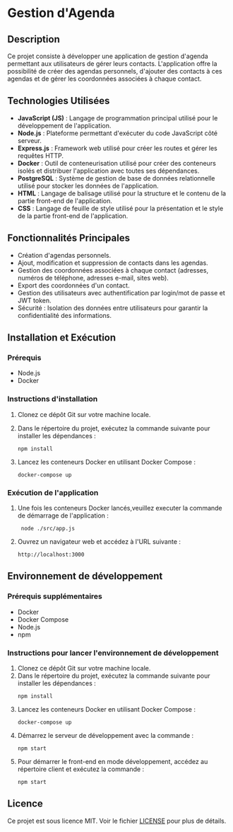 # Gestion d'Agenda

## Description
Ce projet consiste à développer une application de gestion d'agenda permettant aux utilisateurs de gérer leurs contacts. L'application offre la possibilité de créer des agendas personnels, d'ajouter des contacts à ces agendas et de gérer les coordonnées associées à chaque contact.

## Technologies Utilisées
- **JavaScript (JS)** : Langage de programmation principal utilisé pour le développement de l'application.
- **Node.js** : Plateforme permettant d'exécuter du code JavaScript côté serveur.
- **Express.js** : Framework web utilisé pour créer les routes et gérer les requêtes HTTP.
- **Docker** : Outil de conteneurisation utilisé pour créer des conteneurs isolés et distribuer l'application avec toutes ses dépendances.
- **PostgreSQL** : Système de gestion de base de données relationnelle utilisé pour stocker les données de l'application.
- **HTML** : Langage de balisage utilisé pour la structure et le contenu de la partie front-end de l'application.
- **CSS** : Langage de feuille de style utilisé pour la présentation et le style de la partie front-end de l'application.

## Fonctionnalités Principales
- Création d'agendas personnels.
- Ajout, modification et suppression de contacts dans les agendas.
- Gestion des coordonnées associées à chaque contact (adresses, numéros de téléphone, adresses e-mail, sites web).
- Export des coordonnées d'un contact.
- Gestion des utilisateurs avec authentification par login/mot de passe et JWT token.
- Sécurité : Isolation des données entre utilisateurs pour garantir la confidentialité des informations.

## Installation et Exécution

### Prérequis
- Node.js
- Docker

### Instructions d'installation

1. Clonez ce dépôt Git sur votre machine locale.
   
2. Dans le répertoire du projet, exécutez la commande suivante pour installer les dépendances :
   ```
   npm install
   ```
3. Lancez les conteneurs Docker en utilisant Docker Compose :
   ```
   docker-compose up
   ```

### Exécution de l'application

1. Une fois les conteneurs Docker lancés,veuillez executer la commande de démarrage de l'application :
   ```
    node ./src/app.js
   ```
   
2. Ouvrez un navigateur web et accédez à l'URL suivante :
   ```
   http://localhost:3000
   ```
## Environnement de développement

### Prérequis supplémentaires
- Docker
- Docker Compose
- Node.js
- npm

### Instructions pour lancer l'environnement de développement

1. Clonez ce dépôt Git sur votre machine locale.
2. Dans le répertoire du projet, exécutez la commande suivante pour installer les dépendances :
   ```
   npm install
   ```
3. Lancez les conteneurs Docker en utilisant Docker Compose :
   ```
   docker-compose up
   ```
4. Démarrez le serveur de développement avec la commande :
   ```
   npm start
   ```
5. Pour démarrer le front-end en mode développement, accédez au répertoire client et exécutez la commande :
   ```
   npm start
   ```
   
## Licence
Ce projet est sous licence MIT. Voir le fichier [LICENSE](/LICENSE) pour plus de détails.
